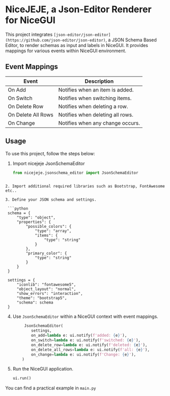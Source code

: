 # NiceJEJE, a Json-Editor Renderer for NiceGUI

This project integrates `[json-editor/json-editor](https://github.com/json-editor/json-editor)`, a JSON Schema Based Editor, to render schemas as input and labels in NiceGUI. 
It provides mappings for various events within NiceGUI environment.

## Event Mappings

| Event               | Description                            |
|---------------------|----------------------------------------|
| On Add              | Notifies when an item is added.        |
| On Switch           | Notifies when switching items.         |
| On Delete Row       | Notifies when deleting a row.          |
| On Delete All Rows  | Notifies when deleting all rows.       |
| On Change           | Notifies when any change occurs.       |

## Usage

To use this project, follow the steps below:

1. Import nicejeje JsonSchemaEditor
   ```python
   from nicejeje.jsonschema_editor import JsonSchemaEditor
  ```

2. Import additional required libraries such as Bootstrap, FontAwesome etc..

3. Define your JSON schema and settings.

   ```python
   schema = {
       "type": "object",
       "properties": {
           "possible_colors": {
               "type": "array",
               "items": {
                   "type": "string"
               }
           },
           "primary_color": {
               "type": "string"
           }
       }
   }

   settings = {
       "iconlib": "fontawesome5",
       "object_layout": "normal",
       "show_errors": "interaction",
       "theme": "bootstrap5",
       "schema": schema
   }
   ```

4. Use `JsonSchemaEditor` within a NiceGUI context with event mappings.

   ```python
        JsonSchemaEditor(
           settings,
           on_add=lambda e: ui.notify(f'added: {e}'),
           on_switch=lambda e: ui.notify(f'switched: {e}'),
           on_delete_row=lambda e: ui.notify(f'deleted: {e}'),
           on_delete_all_rows=lambda e: ui.notify(f'all: {e}'),
           on_change=lambda e: ui.notify(f'Change: {e}'),
       )
   ```

5. Run the NiceGUI application.

   ```python
   ui.run()
   ```


You can find a practical example in `main.py`

